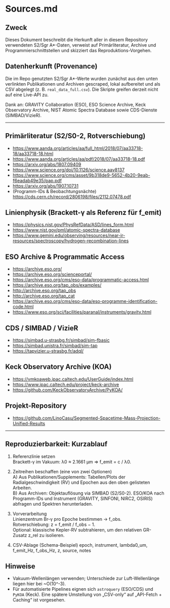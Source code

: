 # Sources.md

## Zweck
Dieses Dokument beschreibt die Herkunft aller in diesem Repository verwendeten S2/Sgr A*-Daten, verweist auf Primärliteratur, Archive und Programmierschnittstellen und skizziert das Reproduktions-Vorgehen.

## Datenherkunft (Provenance)
Die im Repo genutzten S2/Sgr A*-Werte wurden zunächst aus den unten verlinkten Publikationen und Archiven gescraped, lokal aufbereitet und als CSV abgelegt (z. B. `real_data_full.csv`). Die Skripte greifen derzeit nicht auf eine Live-API zu.

Dank an: GRAVITY Collaboration (ESO), ESO Science Archive, Keck Observatory Archive, NIST Atomic Spectra Database sowie CDS-Dienste (SIMBAD/VizieR).

---

## Primärliteratur (S2/S0-2, Rotverschiebung)
- https://www.aanda.org/articles/aa/full_html/2018/07/aa33718-18/aa33718-18.html
- https://www.aanda.org/articles/aa/pdf/2018/07/aa33718-18.pdf
- https://arxiv.org/abs/1807.09409
- https://www.science.org/doi/10.1126/science.aav8137
- https://www.science.org/cms/asset/9b318de9-5652-4b20-9eab-f6eadab49e35/pap.pdf
- https://arxiv.org/abs/1907.10731
- (Programm-IDs & Beobachtungsnächte) https://cds.cern.ch/record/2806198/files/2112.07478.pdf

## Linienphysik (Brackett-γ als Referenz für f_emit)
- https://physics.nist.gov/PhysRefData/ASD/lines_form.html
- https://www.nist.gov/pml/atomic-spectra-database
- https://www.gemini.edu/observing/resources/near-ir-resources/spectroscopy/hydrogen-recombination-lines

## ESO Archive & Programmatic Access
- https://archive.eso.org/
- https://archive.eso.org/scienceportal/
- https://archive.eso.org/cms/eso-data/programmatic-access.html
- https://archive.eso.org/tap_obs/examples/
- http://archive.eso.org/tap_obs
- http://archive.eso.org/tap_cat
- https://archive.eso.org/cms/eso-data/eso-programme-identification-code.html
- https://www.eso.org/sci/facilities/paranal/instruments/gravity.html

## CDS / SIMBAD / VizieR
- https://simbad.u-strasbg.fr/simbad/sim-fbasic
- https://simbad.unistra.fr/simbad/sim-tap
- https://tapvizier.u-strasbg.fr/adql/

## Keck Observatory Archive (KOA)
- https://vmkoaweb.ipac.caltech.edu/UserGuide/index.html
- https://www.ipac.caltech.edu/project/keck-archive
- https://github.com/KeckObservatoryArchive/PyKOA/

## Projekt-Repository
- https://github.com/LinoCasu/Segmented-Spacetime-Mass-Projection-Unified-Results

---

## Reproduzierbarkeit: Kurzablauf

1) Referenzlinie setzen  
Brackett-γ im Vakuum: λ0 ≈ 2.1661 µm ⇒ f_emit = c / λ0.

2) Zeitreihen beschaffen (eine von zwei Optionen)  
A) Aus Publikationen/Supplements: Tabellen/Plots der Radialgeschwindigkeit (RV) und Epochen aus den oben gelisteten Arbeiten.  
B) Aus Archiven: Objektauflösung via SIMBAD (S2/S0-2). ESO/KOA nach Programm-IDs und Instrument (GRAVITY, SINFONI, NIRC2, OSIRIS) abfragen und Spektren herunterladen.

3) Vorverarbeitung  
Linienzentrum Br-γ pro Epoche bestimmen → f_obs.  
Rotverschiebung: z = f_emit / f_obs − 1.  
Optional: klassische Kepler-RV subtrahieren, um den relativen GR-Zusatz z_rel zu isolieren.

4) CSV-Ablage (Schema-Beispiel)
epoch, instrument, lambda0_um, f_emit_Hz, f_obs_Hz, z, source, notes

## Hinweise
- Vakuum-Wellenlängen verwenden; Unterschiede zur Luft-Wellenlänge liegen hier bei ~O(10^-3).
- Für automatisierte Pipelines eignen sich `astroquery` (ESO/CDS) und `PyKOA` (Keck). Eine spätere Umstellung von „CSV-only“ auf „API-Fetch + Caching“ ist vorgesehen.
